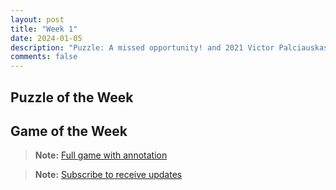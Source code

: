 ```yaml
---
layout: post
title: "Week 1"
date: 2024-01-05
description: "Puzzle: A missed opportunity! and 2021 Victor Palciauskas Tournament"
comments: false
---
```



## Puzzle of the Week

<div class="cbdiagram"
data-size="420"
data-fen= "r6k/pbq1r1p1/1p3pQB/4b3/2B5/6RP/P4PP1/4R1K1 b - - 0 25"
data-legend="How would White have been mated as Black after ...Bxg3?"
data-solution="Lxg7+Txg7Te8+!Txe8Dxe8+Kh7h5"
data-squares="e5,g3"
data-arrows="e5g3">
</div>


## Game of the Week



> **Note:** [Full game with annotation](https://share.chessbase.com/SharedGames/game/?p=8rm+LKQkYJhCuF0azkjDIDIvyABBz5Q6Fk0pk7hZBopjFa1JeOL92Ti5ukUhVB2e)

> **Note:** [Subscribe to receive updates](https://follow.it/senior-chess-improver?leanpub)
